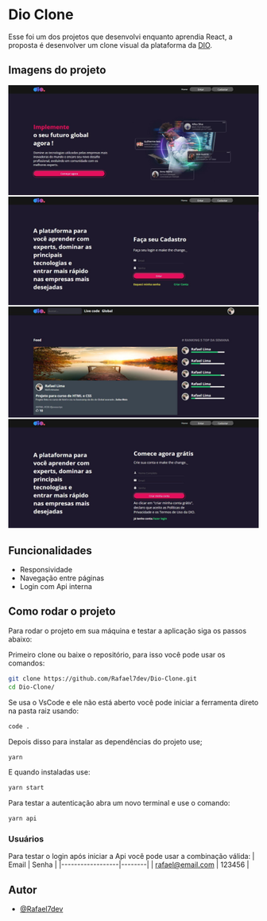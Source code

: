 
# Dio Clone

Esse foi um dos projetos que desenvolvi enquanto aprendia React, a proposta é desenvolver um clone visual da plataforma da [DIO](https://dio.me/sign-up?ref=9RS1X8XBOV).

## Imagens do projeto

<p align="center">
<img src="./src/images/screenshot.jpg">
<img src="./src/images/screenshot1.jpg">
<img src="./src/images/screenshot2.jpg">
<img src="./src/images/screenshot3.jpg">
</p>

## Funcionalidades

- Responsividade
- Navegação entre páginas
- Login com Api interna

## Como rodar o projeto

Para rodar o projeto em sua máquina e testar a aplicação siga os passos abaixo:

Primeiro clone ou baixe o repositório, para isso você pode usar os comandos:


```bash
git clone https://github.com/Rafael7dev/Dio-Clone.git
cd Dio-Clone/

```

Se usa o VsCode e ele não está aberto você pode iniciar a ferramenta direto na pasta raiz usando:
```bash
code .
```
Depois disso para instalar as dependências do projeto use;
```bash
yarn
```
E quando instaladas use:
```bash
yarn start
```
Para testar a autenticação abra um novo terminal e use o comando:
```bash
yarn api
```

### Usuários
Para testar o login após iniciar a Api você pode usar a combinação válida:
| Email            | Senha  |
|------------------|--------|
| rafael@email.com | 123456 |
## Autor

- [@Rafael7dev](https://github.com/Rafael7dev)